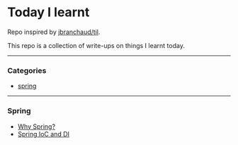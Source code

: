 # Today I learnt

Repo inspired by [jbranchaud/til](https://github.com/jbranchaud/til).

This repo is a collection of write-ups on things I learnt today.

<hr>

### Categories
- [spring](https://github.com/xtenzQ/TIL/tree/main/spring)

<hr>

### Spring
- [Why Spring?](https://github.com/xtenzQ/TIL/blob/main/spring/why-spring.md)
- [Spring IoC and DI](https://github.com/xtenzQ/TIL/blob/main/spring/spring-ioc-di.md)
